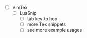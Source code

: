 - [ ] VimTex
  - [ ] LuaSnip
    - [ ] tab key to hop
    - [ ] more Tex snippets
    - [ ] see more example usages
